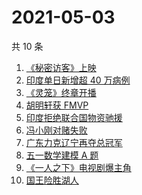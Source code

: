 # 2021-05-03

共 10 条

<!-- BEGIN ZHIHUSEARCH -->
<!-- 最后更新时间 Mon May 03 2021 06:10:51 GMT+0800 (China Standard Time) -->
1. [《秘密访客》上映](https://www.zhihu.com/search?q=秘密访客)
1. [印度单日新增超 40 万病例](https://www.zhihu.com/search?q=印度疫情)
1. [《灵笼》终章开播](https://www.zhihu.com/search?q=灵笼)
1. [胡明轩获 FMVP ](https://www.zhihu.com/search?q=胡明轩)
1. [印度拒绝联合国物资驰援](https://www.zhihu.com/search?q=印度拒绝联合国物资驰援)
1. [冯小刚对赌失败](https://www.zhihu.com/search?q=冯小刚对赌)
1. [广东力克辽宁再夺总冠军](https://www.zhihu.com/search?q=cba总决赛)
1. [五一数学建模 A 题](https://www.zhihu.com/search?q=2021五一数学建模a题)
1. [《一人之下》电视剧爆主角](https://www.zhihu.com/search?q=一人之下漫画)
1. [国王险胜湖人](https://www.zhihu.com/search?q=詹姆斯)
<!-- END ZHIHUSEARCH -->
